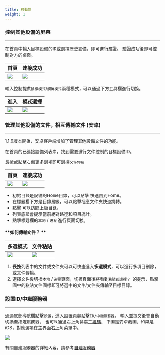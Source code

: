 ```yaml
---
title: 移動端
weight: 1
---
```


### 控制其他設備的屏幕
------

在首頁中輸入目標設備的ID或選擇歷史設備，即可進行驗證。
驗證成功後即可控制對方的桌面。

| 首頁             | 連接成功                                                     |
| --------------- | -------------------------------------------------------- |
| ![](/docs/en/manual/mobile/images/connection_home_zh.jpg?width=300px) | ![](/docs/en/manual/mobile/images/connection.jpg?width=300px) |


輸入控制提供`鼠標模式`/`觸屏模式`兩種模式，可以通過下方工具欄進行切換。

| 進入             | 模式選擇                                                     |
| --------------- | -------------------------------------------------------- |
| ![](/docs/en/manual/mobile/images/touch_mode_icon.png?width=300px) | ![](/docs/en/manual/mobile/images/touch_mode_zh.jpg?width=300px) |


### 管理其他設備的文件，相互傳輸文件 (安卓)
------

1.1.9版本開始，安卓客戶端增加了管理其他設備文件的功能。

在首頁的已連接設備列表中，找到需要進行文件控制的目標設備ID。

長按或點擊右側更多選項即可選擇`文件傳輸`

| 首頁             | 連接成功                                                     |
| --------------- | -------------------------------------------------------- |
| ![](/docs/en/manual/mobile/images/connection_home_file_zh.jpg?width=300px) | ![](/docs/en/manual/mobile/images/file_connection.jpg?width=300px) |



- 初始目錄是設備的Home目錄，可以點擊 <i class="fas fa-home"></i> 快速回到Home。
- 在標題欄下方是目錄層級，可以點擊相應文件夾快速跳轉。
- 點擊 <i class="fas fa-arrow-up"></i> 可以訪問上級目錄。
- 列表底部會提示當前絕對路徑和項目統計。
- 點擊標題欄的`本地` / `遠程` 進行頁面切換。


#### **如何傳輸文件？ **

| 多選模式             | 文件粘貼                                                     |
| --------------- | -------------------------------------------------------- |
| ![](/docs/en/manual/mobile/images/file_multi_select.jpg?width=300px) | ![](/docs/en/manual/mobile/images/file_copy.png?width=300px) |

1. **長按**列表中的文件或文件夾可以可快速進入**多選模式**，可以進行多項目刪除，或文件傳輸。
2. 選擇文件後切換`本地` / `遠程`頁面，切換頁面後將看到`粘貼到這裡？ `的提示，點擊圖中的粘貼文件圖標即可將選中的文件/文件夾傳輸至目標目錄。

### **設置ID/中繼服務器**
------
通過底部導航欄點擊`設置`，進入設置頁麵點擊`ID/中繼服務器`。
輸入並提交後會自動切換至指定服務器。
也可以通過右上角掃描[二維碼](http://localhost:1313/docs/en/self-host/console/images/console-home.png?v2)。
下圖是安卓截圖，如果是iOS，對應選項在主界面右上角菜單中。

![](/docs/en/manual/mobile/images/id_setting_zh.png?width=300px)


有關自建服務器的詳細內容，請參考[自建服務器](/docs/zh-cn/self-host/)